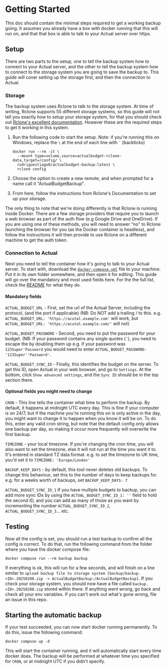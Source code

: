 # Getting Started

This doc should contain the minimal steps required to get a working backup going. It assumes you already have a box with docker running that this will run on, and that that box is able to talk to your Actual server over https.

## Setup

There are two parts to the setup, one to tell the backup system how to connect to your Actual server, and the other to tell the backup system how to connect to the storage system you are going to save the backup to. This guide will cover setting up the storage first, and then the connection to Actual.

### Storage

The backup system uses Rclone to talk to the storage system. At time of writing, Rclone supports 55 different storage systems, so this guide will not tell you exactly how to setup your storage system, for that you should check out [Rclone's excellent documentation](https://rclone.org/docs/). However these are the required steps to get it working in this system.

1. Run the following code to start the setup. Note: if you're running this on Windows, replace the `\` at the end of each line with `` ` `` (backticks)

   ```shell
   docker run --rm -it \
     --mount type=volume,source=actualbudget-rclone-data,target=/config/ \
     rodriguestiago0/actualbudget-backup:latest \
     rclone config
   ```

2. Choose the option to create a new remote, and when prompted for a name call it "ActualBudgetBackup".
3. From here, follow the instructions from Rclone's Documentation to set up your storage.

The only thing to note that we're doing differently is that Rclone is running inside Docker. There are a few storage providers that require you to launch a web browser as part of the auth flow (e.g Google Drive and OneDrive). If you are using one of these methods, you will need to answer "no" to Rclone launching the browser for you (as the Docker container is headless), and follow the instructions it will then provide to use Rclone on a different machine to get the auth token.

### Connection to Actual

Next you need to tell the container how it's going to talk to your Actual server. To start with, download the [`docker-compose.yml`](/docker-compose.yml?raw=1) file to your machine. Put it in its own folder somewhere, and then open it for editing. This guide will go over the mandatory and most used fields here. For the the full list, check the [README](/README.md) for what they do.

#### Mandatory fields

`ACTUAL_BUDGET_URL` - First, set the url of the Actual Server, including the protocol, (and the port if applicable) (NB: Do NOT add a trailing / to this. e.g. `ACTUAL_BUDGET_URL: 'https://acutal.example.com'` will work, but `ACTUAL_BUDGET_URL: 'https://acutal.example.com/'` will not)

`ACTUAL_BUDGET_PASSWORD` - Second, you need to put the password for your budget. (NB: If your password contains any single quotes (`'`), you need to escape the by doubling them up e.g. if your password was `123Super'Password` you would need to enter `ACTUAL_BUDGET_PASSWORD: '123Super''Password'`.

`ACTUAL_BUDGET_SYNC_ID` - Finally, this identifies the budget on the server. To get this ID, open Actual in your web browser, and go to `Settings`. At the bottom, click `Show advanced settings`, and the `Sync ID` should be in the top section there.

#### Optional fields you might need to change

`CRON` - This line tells the container what time to perform the backup. By default, it happens at midnight UTC every day. This is fine if your computer is on 24/7, but if the machine you're running this on is only active in the day, you might want to change it to happen when you know it will be on. To do this, enter any valid cron string, but note that the default config only allows one backup per day, so making it occur more frequently will overwrite the first backup.

`TIMEZONE` - your local timezone. If you're changing the cron time, you will also want to set the timezone, else it will not run at the time you want it to. It's entered in standard TZ data format. e.g. to set the timezone to UK time, you'd set it to `TIMEZONE: 'Europe/London'`

`BACKUP_KEEP_DAYS` - by default, this tool never deletes old backups. To change this behaviour, set this to the number of days to keep backups for. e.g. for a weeks worth of backups, set `BACKUP_KEEP_DAYS: 7`

`ACTUAL_BUDGET_SYNC_ID_1` If you have multiple budgets to backup, you can add more sync IDs by using the `ACTUAL_BUDGET_SYNC_ID_1: ''` field to hold the second ID, and you can add as many of those as you want by incrementing the number `ACTUAL_BUDGET_SYNC_ID_2`, `ACTUAL_BUDGET_SYNC_ID_3`… etc.

## Testing

Now all the config is set, you should run a test backup to confirm all the config is correct. To do that, run the following command from the folder where you have the docker compose file:

```shell
docker compose run --rm backup backup
```

If everything is ok, this will run for a few seconds, and will finish on a line similar to `upload backup file to storage system [backup/backup.<ID>.20250208.zip -> ActualBudgetBackup:/ActualBudgetBackup]`. If you check your storage system, you should now have a file called `backup.<ID>.20250208.zip` stored within there. If anything went wrong, go back and check all your env variables. If you can't work out what's gone wrong, file an issue in this repo.

## Starting the automatic backup

If your test succeeded, you can now start docker running permanently. To do this, issue the following command:

```shell
docker compose up -d
```

This will start the container running, and it will automatically start every time docker does. The backup will be performed at whatever time you specified for `CRON`, or at midnight UTC if you didn't specify.
